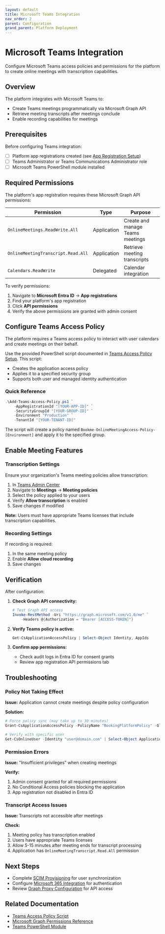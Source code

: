 ```yaml
---
layout: default
title: Microsoft Teams Integration
nav_order: 2
parent: Configuration
grand_parent: Platform Deployment
---
```


# Microsoft Teams Integration

Configure Microsoft Teams access policies and permissions for the platform to create online meetings with transcription capabilities.

## Overview

The platform integrates with Microsoft Teams to:
- Create Teams meetings programmatically via Microsoft Graph API
- Retrieve meeting transcripts after meetings conclude
- Enable recording capabilities for meetings

## Prerequisites

Before configuring Teams integration:
- [ ] Platform app registrations created (see [App Registration Setup](app-registration-setup))
- [ ] Teams Administrator or Teams Communications Administrator role
- [ ] Microsoft Teams PowerShell module installed

## Required Permissions

The platform's app registration requires these Microsoft Graph API permissions:

| Permission | Type | Purpose |
|------------|------|---------|
| `OnlineMeetings.ReadWrite.All` | Application | Create and manage Teams meetings |
| `OnlineMeetingTranscript.Read.All` | Application | Retrieve meeting transcripts |
| `Calendars.ReadWrite` | Delegated | Calendar integration |

To verify permissions:
1. Navigate to **Microsoft Entra ID** → **App registrations**
2. Find your platform's app registration
3. Click **API permissions**
4. Verify the above permissions are granted with admin consent

## Configure Teams Access Policy

The platform requires a Teams access policy to interact with user calendars and create meetings on their behalf.

Use the provided PowerShell script documented in [Teams Access Policy Setup](teams-access-policy). This script:
- Creates the application access policy
- Applies it to a specified security group
- Supports both user and managed identity authentication

### Quick Reference

```powershell
.\Add-Teams-Access-Policy.ps1 `
    -AppRegistrationId "[YOUR-APP-ID]" `
    -SecurityGroupId "[YOUR-GROUP-ID]" `
    -Environment "Production" `
    -TenantId "[YOUR-TENANT-ID]"
```

The script will create a policy named `Bookme-OnlineMeetingAccess-Policy-[Environment]` and apply it to the specified group.

## Enable Meeting Features

### Transcription Settings

Ensure your organization's Teams meeting policies allow transcription:

1. In [Teams Admin Center](https://admin.teams.microsoft.com)
2. Navigate to **Meetings** → **Meeting policies**
3. Select the policy applied to your users
4. Verify **Allow transcription** is enabled
5. Save changes if modified

**Note:** Users must have appropriate Teams licenses that include transcription capabilities.

### Recording Settings

If recording is required:
1. In the same meeting policy
2. Enable **Allow cloud recording**
3. Save changes


## Verification

After configuration:

1. **Check Graph API connectivity:**
   ```powershell
   # Test Graph API access
   Invoke-RestMethod -Uri "https://graph.microsoft.com/v1.0/me" `
       -Headers @{Authorization = "Bearer [ACCESS-TOKEN]"}
   ```

2. **Verify Teams policy is active:**
   ```powershell
   Get-CsApplicationAccessPolicy | Select-Object Identity, AppIds
   ```

3. **Confirm app permissions:**
   - Check audit logs in Entra ID for consent grants
   - Review app registration API permissions tab

## Troubleshooting

### Policy Not Taking Effect

**Issue:** Application cannot create meetings despite policy configuration

**Solution:**
```powershell
# Force policy sync (may take up to 30 minutes)
Grant-CsApplicationAccessPolicy -PolicyName "BookingPlatformPolicy" -Global

# Verify with specific user
Get-CsOnlineUser -Identity "user@domain.com" | Select-Object ApplicationAccessPolicy
```

### Permission Errors

**Issue:** "Insufficient privileges" when creating meetings

**Verify:**
1. Admin consent granted for all required permissions
2. No Conditional Access policies blocking the application
3. App registration not disabled in Entra ID

### Transcript Access Issues

**Issue:** Transcripts not accessible after meetings

**Check:**
1. Meeting policy has transcription enabled
2. Users have appropriate Teams licenses
3. Allow 5-15 minutes after meeting ends for transcript processing
4. Application has `OnlineMeetingTranscript.Read.All` permission

## Next Steps

- Complete [SCIM Provisioning](scim-provisioning) for user synchronization
- Configure [Microsoft 365 Integration](microsoft-365-integration) for authentication
- Review [Graph Proxy Configuration](../reference/graph-proxy) for API access

## Related Documentation

- [Teams Access Policy Script](teams-access-policy)
- [Microsoft Graph Permissions Reference](https://docs.microsoft.com/en-us/graph/permissions-reference)
- [Teams PowerShell Module](https://docs.microsoft.com/en-us/microsoftteams/teams-powershell-overview)